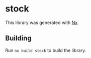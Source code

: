 # stock

This library was generated with [Nx](https://nx.dev).

## Building

Run `nx build stock` to build the library.
